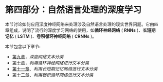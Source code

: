 

# 第四部分：自然语言处理的深度学习

本节讨论如何应用深度神经网络来处理涉及自然语言处理的现实世界问题。它由四章组成，说明了流行的深度学习网络的使用，如**循环神经网络** ( **RNNs** )、**长短期记忆** ( **LSTM** )、**卷积循环神经网络** ( **CRNNs** )。

本节包含以下章节:

*   [第九章](491ea3a8-47e9-48b4-8553-7387528c8594.xhtml)，*深度网络文本分类*
*   [第十章](acfbe36f-dae6-40ad-96b5-0b0e87ce0f8d.xhtml)，*利用循环神经网络进行文本分类*
*   [第十一章](da73d1c6-4377-4a8f-9bee-01262444f136.xhtml)、*利用长短期记忆网络进行文本分类*
*   [第十二章](be0c6dfc-045c-4698-b36d-74eca5e0a629.xhtml)、*利用卷积循环网络进行文本分类*